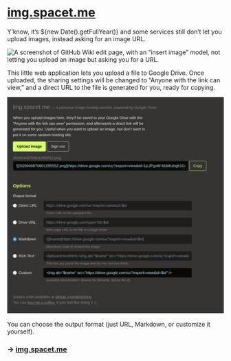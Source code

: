 # [img.spacet.me](https://img.spacet.me)

Y’know, it’s \${new Date().getFullYear()} and some services still don’t let you upload images, instead asking for an image URL.

![A screenshot of GitHub Wiki edit page, with an “insert image” model, not letting you upload an image but asking you for a URL.](https://drive.google.com/uc?export=view&id=1jcJPgvW-fd3itKzhgb1CqA7G86w_cniR)

This little web application lets you upload a file to Google Drive.
Once uploaded, the sharing settings will be changed to “Anyone with the link can view,”
and a direct URL to the file is generated for you, ready for copying.

![A screenshot of the app](https://raw.githubusercontent.com/dtinth/timelapse/master/projects/img_demo.png)

You can choose the output format (just URL, Markdown, or customize it yourself).

### &rarr; [img.spacet.me](https://img.spacet.me)
